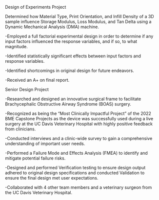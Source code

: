 Design of Experiments Project

Determined how Material Type, Print Orientation, and Infill Density of a 3D sample influence Storage Modulus, Loss Modulus, and Tan Delta using a Dynamic Mechanical Analysis (DMA) machine.

-Employed a full factorial experimental design in order to determine if any input factors influenced the response variables, and if so, to what magnitude.

-Identified statistically significant effects between input factors and response variables.

-Identified shortcomings in original design for future endeavors.

-Received an A+ on final report.


Senior Design Project


-Researched and designed an innovative surgical frame to facilitate Brachycephalic Obstructive Airway Syndrome (BOAS) surgery.

-Recognized as being the “Most Clinically Impactful Project” of the 2022 BME Capstone Projects as the device was successfully used during a live surgery at the UC Davis Veterinary Hospital with highly positive feedback from clinicians.

-Conducted interviews and a clinic-wide survey to gain a comprehensive understanding of important user needs.

-Performed a Failure Mode and Effects Analysis (FMEA) to identify and mitigate potential failure risks.

-Designed and performed Verification testing to ensure design output adhered to original design specifications and conducted  Validation to ensure the final design met user expectations.

-Collaborated with 4 other team members and a veterinary surgeon from the UC Davis Veterinary Hospital.
